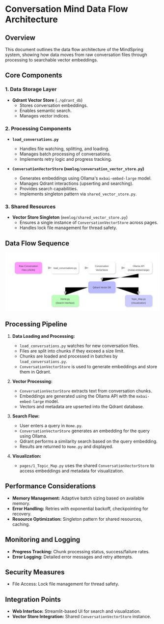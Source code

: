 # Conversation Mind Data Flow Architecture

## Overview

This document outlines the data flow architecture of the MindSpring system, showing how data moves from raw conversation files through processing to searchable vector embeddings.

## Core Components

### 1. Data Storage Layer

- **Qdrant Vector Store** (`./qdrant_db`)
    - Stores conversation embeddings.
    - Enables semantic search.
    - Manages vector indices.

### 2. Processing Components

- **`load_conversations.py`**
    - Handles file watching, splitting, and loading.
    - Manages batch processing of conversations.
    - Implements retry logic and progress tracking.

- **`ConversationVectorStore` (`memlog/conversation_vector_store.py`)**
    - Generates embeddings using Ollama's `mxbai-embed-large` model.
    - Manages Qdrant interactions (upserting and searching).
    - Provides search capabilities.
    - Implements singleton pattern via `shared_vector_store.py`.

### 3. Shared Resources

- **Vector Store Singleton** (`memlog/shared_vector_store.py`)
    - Ensures a single instance of `ConversationVectorStore` across pages.
    - Handles lock file management for thread safety.

## Data Flow Sequence

![Data Flow](./data_flow.svg)

## Processing Pipeline

1. **Data Loading and Processing:**

   - `load_conversations.py` watches for new conversation files.
   - Files are split into chunks if they exceed a size limit.
   - Chunks are loaded and processed in batches by `load_conversations.py`.
   - `ConversationVectorStore` is used to generate embeddings and store them in Qdrant.

2. **Vector Processing:**

   - `ConversationVectorStore` extracts text from conversation chunks.
   - Embeddings are generated using the Ollama API with the `mxbai-embed-large` model.
   - Vectors and metadata are upserted into the Qdrant database.

3. **Search Flow:**

   - User enters a query in `Home.py`.
   - `ConversationVectorStore` generates an embedding for the query using Ollama.
   - Qdrant performs a similarity search based on the query embedding.
   - Results are returned to `Home.py` and displayed.

4. **Visualization:**
    - `pages/1_Topic_Map.py` uses the shared `ConversationVectorStore` to access embeddings and metadata for visualization.


## Performance Considerations

- **Memory Management:** Adaptive batch sizing based on available memory.
- **Error Handling:** Retries with exponential backoff, checkpointing for recovery.
- **Resource Optimization:** Singleton pattern for shared resources, caching.

## Monitoring and Logging

- **Progress Tracking:** Chunk processing status, success/failure rates.
- **Error Logging:** Detailed error messages and retry attempts.

## Security Measures

- File Access: Lock file management for thread safety.


## Integration Points

- **Web Interface:** Streamlit-based UI for search and visualization.
- **Vector Store Integration:** Shared `ConversationVectorStore` instance.
